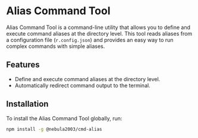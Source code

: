 # Alias Command Tool

Alias Command Tool is a command-line utility that allows you to define and execute command aliases at the directory level. This tool reads aliases from a configuration file (`r.config.json`) and provides an easy way to run complex commands with simple aliases.

## Features

-   Define and execute command aliases at the directory level.
-   Automatically redirect command output to the terminal.

## Installation

To install the Alias Command Tool globally, run:

```sh
npm install -g @nebula2003/cmd-alias
```

